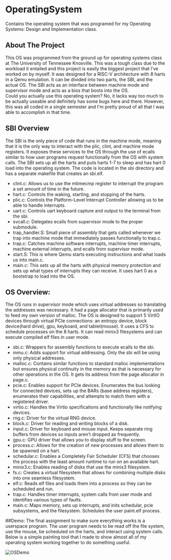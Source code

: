 # OperatingSystem
Contains the operating system that was programed for my Operating Systems: Design and Implementation class.

## About The Project
This OS was programmed from the ground up for operating systems class at The University of Tennessee Knoxville. This was a tough class due to the workload it entailed and this project is easily the biggest project that I've worked on by myself. It was designed for a RISC-V architecture with 8 harts in a Qemu emulation. It can be divided into two parts, the SBI, and the actual OS. The SBI acts as an interface between machine mode and supervisor mode and acts as a bios that boots into the OS.  
Could you actually use this operating system? No, it lacks way too much to be actually useable and definitely has some bugs here and there. However, this was all coded in a single semester and I'm pretty proud of all that I was able to accomplish in that time.

## SBI Overview
The SBI is the only piece of code that runs in the machine mode, meaning that it is the only way to interact with the plic, clint, and machine mode registers. It exposes these services to the OS through the use of ecalls similar to how user programs request functionally from the OS with system calls.
The SBI sets up all the harts and puts harts 1-7 to sleep and has hart 0 load into the operating system. The code is located in the sbi directory and has a separate makefile that creates an sbi.elf.  

- clint.c:
        Allows us to use the mtimecmp register to interrupt the program a set amount of time in the future.
- hart.c:
        Controls the waking, starting, and stopping of the harts.
- plic.c:
        Controls the Platform-Level Interrupt Controller allowing us to be able to handle interrupts.
- uart.c:
        Controls uart keyboard capture and output to the terminal from the sbi.
- svcall.c:
        Delegates ecalls from supervisor mode to the proper submodule.
- trap_handler.S:
        Small piece of assembly that gets called whenever we trap into machine mode that immediately passes functionally to trap.c.
- trap.c:
        Catches machine software interrupts, machine timer interrupts, machine external interrupts, and ecalls from supervisor mode.
- start.S:
        This is where Qemu starts executing instructions and what loads us into main.c.
 - main.c:
        This sets up all the harts with physical memory protection and sets up what types of interrupts they can receive. It uses hart 0 as a bootstrap to load into the OS.

## OS Overview:
The OS runs in supervisor mode which uses virtual addresses so translating the addresses was necessary. It had a page allocator that is primarily used to feed my own version of malloc. The OS is designed to support 5 VirtIO devices through virtual PCIe connections: an entropy device, block device(hard drive), gpu, keyboard, and tablet(mouse). It uses a CFS to schedule processes on the 8 harts. It can read minix3 filesystems and can execute compiled elf files in user mode. 

- sbi.c:
        Wrappers for assembly functions to execute ecalls to the sbi.
- mmu.c:
        Adds support for virtual addressing. Only the sbi will be using only physical addresses.
- malloc.c:
        Contains similar functions to standard malloc implementations but ensures physical continuity in the memory as that is necessary for other operations in the OS. It gets its address from the page allocator in page.c.
- pcie.c:
        Enables support for PCIe devices. Enumerates the bus looking for connected devices, sets up the BARs (base address registers), enumerates their capabilities, and attempts to match them with a registered driver.
- virtio.c:
        Handles the Virtio specifications and functionally like notifying devices.
- rng.c:
        Driver for the virtual RNG device.
- block.c:
        Driver for reading and writing blocks of a disk.
- input.c:
        Driver for keyboard and mouse input. Keeps separate ring buffers from devices so inputs aren't dropped as frequently.
- gpu.c:
        GPU driver that allows you to display stuff to the screen.
- process.c:
        Allows for the creation of new processes and allows them to be spawned on a hart.
- schedular.c:
        Enables a Completely Fair Scheduler (CFS) that chooses the process with the least amount runtime to run on an available hart.
- minix3.c:
        Enables reading of disks that use the minix3 filesystem.
- fs.c:
        Creates a virtual filesystem that allows for combining multiple disks into one seamless filesystem.
- elf.c:
        Reads elf files and loads them into a process so they can be scheduled and run.
- trap.c:
        Handles timer interrupts, system calls from user mode and identifies various types of faults.
- main.c:
        Maps memory, sets up interrupts, and inits schedular, pcie subsystems, and the filesystem. Schedules the user paint.elf process.

##Demo: The final assignment to make sure everything works is a userspace program. The user program needs to be read off the file system, use the mouse, be scheduled on the harts, and interact using system calls. Below is a simple painting tool that I made to show almost all of my operating system working together to do something useful.

![OSDemo](https://user-images.githubusercontent.com/9009879/173161375-6398540a-ac92-4d28-8235-f615f6709ef7.gif)  


